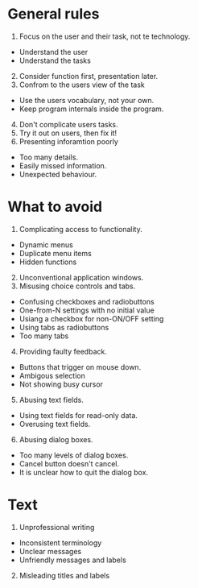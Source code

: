 
<h1>General rules</h1>

1. Focus on the user and their task, not te technology.
  - Understand the user
  - Understand the tasks
2. Consider function first, presentation later.
3. Confrom to the users view of the task
  - Use the users vocabulary, not your own.
  - Keep program internals inside the program.
4. Don't complicate users tasks.
5. Try it out on users, then fix it!
6. Presenting inforamtion poorly
  - Too many details.
  - Easily missed information.
  - Unexpected behaviour.

<h1>What to avoid</h1>

1. Complicating access to functionality.
  - Dynamic menus
  - Duplicate menu items
  - Hidden functions
2. Unconventional application windows.
3. Misusing choice controls and tabs.
  - Confusing checkboxes and radiobuttons
  - One-from-N settings with no initial value
  - Usiang a checkbox for non-ON/OFF setting
  - Using tabs as radiobuttons
  - Too many tabs
4. Providing faulty feedback.
  - Buttons that trigger on mouse down.
  - Ambigous selection
  - Not showing busy cursor
5. Abusing text fields.
  - Using text fields for read-only data.
  - Overusing text fields.
6. Abusing dialog boxes.
  - Too many levels of dialog boxes.
  - Cancel button doesn't cancel.
  - It is unclear how to quit the dialog box.

<h1>Text</h1>

1. Unprofessional writing
  - Inconsistent terminology
  - Unclear messages
  - Unfriendly messages and labels
2. Misleading titles and labels
